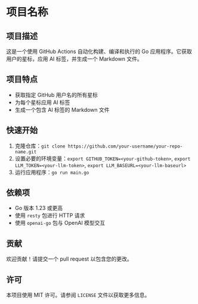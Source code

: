# 项目名称

## 项目描述

这是一个使用 GitHub Actions 自动化构建、编译和执行的 Go 应用程序。它获取用户的星标，应用 AI 标签，并生成一个 Markdown 文件。

## 项目特点

* 获取指定 GitHub 用户名的所有星标
* 为每个星标应用 AI 标签
* 生成一个包含 AI 标签的 Markdown 文件

## 快速开始

1. 克隆仓库：`git clone https://github.com/your-username/your-repo-name.git`
2. 设置必要的环境变量：`export GITHUB_TOKEN=<your-github-token>`, `export LLM_TOKEN=<your-llm-token>`, `export LLM_BASEURL=<your-llm-baseurl>`
3. 运行应用程序：`go run main.go`

## 依赖项

* Go 版本 1.23 或更高
* 使用 `resty` 包进行 HTTP 请求
* 使用 `openai-go` 包与 OpenAI 模型交互

## 贡献

欢迎贡献！请提交一个 pull request 以包含您的更改。

## 许可

本项目使用 MIT 许可。请参阅 `LICENSE` 文件以获取更多信息。
